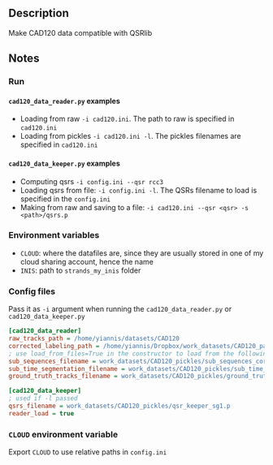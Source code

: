 ## Description
Make CAD120 data compatible with QSRlib

## Notes

### Run
#### `cad120_data_reader.py` examples
* Loading from raw `-i cad120.ini`. The path to raw is specified in `cad120.ini`
* Loading from pickles `-i cad120.ini -l`. The pickles filenames are specified in `cad120.ini`

#### `cad120_data_keeper.py` examples
* Computing qsrs `-i config.ini --qsr rcc3`
* Loading qsrs from file: `-i config.ini -l`. The QSRs filename to load is specified in the `config.ini`
* Making from raw and saving to a file: `-i cad120.ini --qsr <qsr> -s <path>/qsrs.p`

### Environment variables
* `CLOUD`: where the datafiles are, since they are usually stored in one of my cloud sharing account, hence the name
* `INIS`: path to `strands_my_inis` folder

### Config files
Pass it as `-i` argument when running the `cad120_data_reader.py` or `cad120_data_keeper.py`

```ini
[cad120_data_reader]
raw_tracks_path = /home/yiannis/datasets/CAD120
corrected_labeling_path = /home/yiannis/Dropbox/work_datasets/CAD120_partial
; use load_from_files=True in the constructor to load from the following files
sub_sequences_filename = work_datasets/CAD120_pickles/sub_sequences_corrected.p
sub_time_segmentation_filename = work_datasets/CAD120_pickles/sub_time_segmentations_corrected.p
ground_truth_tracks_filename = work_datasets/CAD120_pickles/ground_truth_tracks.p

[cad120_data_keeper]
; used if -l passed
qsrs_filename = work_datasets/CAD120_pickles/qsr_keeper_sg1.p
reader_load = true
```

### `CLOUD` environment variable
Export `CLOUD` to use relative paths in `config.ini`
